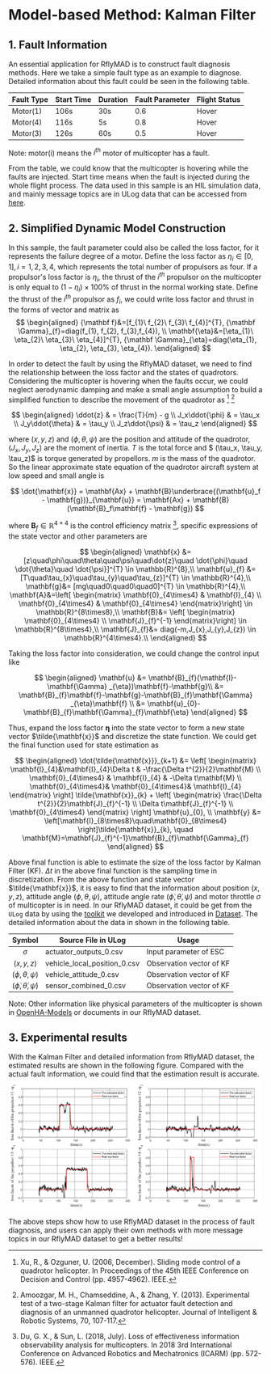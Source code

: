 # Model-based Method: Kalman Filter

## 1. Fault Information
An essential application for RflyMAD is to construct fault diagnosis methods. Here we take a simple fault type as an example to diagnose. Detailed information about this fault could be seen in the following table.

| Fault Type     | Start Time     | Duration       |Fault Parameter| Flight Status|
| -------------- | -------------- | -------------- | ------------- | ------------ |
| Motor(1)       | 106s           | 30s            | 0.6           | Hover        |
| Motor(4)       | 116s           | 5s             | 0.8           | Hover        |
| Motor(3)       | 126s           | 60s            | 0.5           | Hover        |

Note: motor(i) means the $i^{th}$ motor of multicopter has a fault.

From the table, we could know that the multicopter is hovering while the faults are injected. Start time means when the fault is injected during the whole flight process. The data used in this sample is an HIL simulation data, and mainly message topics are in ULog data that can be accessed from [here](https://bhpan.buaa.edu.cn/link/AAC765607ACC0C4104BE0ADA90F56D850B).

## 2. Simplified Dynamic Model Construction
In this sample, the fault parameter could also be called the loss factor, for it represents the failure degree of a motor. Define the loss factor as $\eta_{i}\in[0,1],i=1,2,3,4$, which represents the total number of propulsors as four. If a propulsor's loss factor is $\eta_{i}$, the thrust of the $i^{th}$ propulsor on the multicopter is only equal to $(1-\eta_{i})\times100\%$ of thrust in the normal working state. Define the thrust of the $i^{th}$ propulsor as $f_{i}$, we could write loss factor and thrust in the forms of vector and matrix as
$$
\begin{aligned}
    {\mathbf f}&=[f_{1}\ f_{2}\ f_{3}\ f_{4}]^{T}, {\mathbf \Gamma}_{f}=diag(f_{1}, f_{2}, f_{3},f_{4}), \\
    \mathbf{\eta}&=[\eta_{1}\ \eta_{2}\ \eta_{3}\ \eta_{4}]^{T}, {\mathbf \Gamma}_{\eta}=diag(\eta_{1}, \eta_{2}, \eta_{3}, \eta_{4}).
\end{aligned}
$$

In order to detect the fault by using the RflyMAD dataset, we need to find the relationship between the loss factor and the states of quadrotors. Considering the multicopter is hovering when the faults occur, we could neglect aerodynamic damping and make a small angle assumption to build a simplified function to describe the movement of the quadrotor as [^1] [^2]

$$
\begin{aligned}
\ddot{z} & = \frac{T}{m} - g \\
J_x\ddot{\phi} & = \tau_x \\
J_y\ddot{\theta} & = \tau_y \\
J_z\ddot{\psi} & = \tau_z
\end{aligned}
$$

where $(x, y, z)$ and $(\phi, \theta, \psi)$ are the position and attitude of the quadrotor, $(J_x, J_y, J_z)$ are the moment of inertia. $T$ is the total force and $ (\tau_x, \tau_y, \tau_z)$ is torque generated by propellors. $m$ is the mass of the quadrotor. So the linear approximate state equation of the quadrotor aircraft system at low speed and small angle is

$$
\dot{\mathbf{x}} = \mathbf{Ax} + \mathbf{B}\underbrace{(\mathbf{u}_f - \mathbf{g})}_{\mathbf{u}} = \mathbf{Ax} + \mathbf{B}(\mathbf{B}_f\mathbf{f} - \mathbf{g})
$$

where $\mathbf{B}_f \in \mathbb{R}^{4\times4}$ is the control efficiency matrix [^3], specific expressions of the state vector and other parameters are

$$
\begin{aligned}
    \mathbf{x} &= [z\quad\phi\quad\theta\quad\psi\quad\dot{z}\quad \dot{\phi}\quad \dot{\theta}\quad \dot{\psi}]^{T} \in \mathbb{R}^{8},\\
    \mathbf{u}_{f} &= [T\quad\tau_{x}\quad\tau_{y}\quad\tau_{z}]^{T} \in \mathbb{R}^{4},\\
    \mathbf{g}&= [mg\quad0\quad0\quad0]^{T} \in \mathbb{R}^{4},\\
    \mathbf{A}&=\left[  \begin{matrix}
        \mathbf{0}_{4\times4} & \mathbf{I}_{4}  \\
        \mathbf{0}_{4\times4} & \mathbf{0}_{4\times4} 
    \end{matrix}\right] \in \mathbb{R}^{8\times8},\\
    \mathbf{B}&= \left[  \begin{matrix}
        \mathbf{0}_{4\times4}  \\
        \mathbf{J}_{f}^{-1}  
    \end{matrix}\right] \in \mathbb{R}^{8\times4},\\
    \mathbf{J}_{f}&= diag(-m,J_{x},J_{y},J_{z}) \in \mathbb{R}^{4\times4}.\\
\end{aligned}
$$

Taking the loss factor into consideration, we could change the control input like

$$
\begin{aligned}
    \mathbf{u} &= \mathbf{B}_{f}(\mathbf{I}-\mathbf{\Gamma} _{\eta})\mathbf{f}-\mathbf{g}\\
        &= \mathbf{B}_{f}\mathbf{f}-\mathbf{g}-\mathbf{B}_{f}\mathbf{\Gamma} _{\eta}\mathbf{f} \\
        &= \mathbf{u}_{0}-\mathbf{B}_{f}\mathbf{\Gamma}_{f}\mathbf{\eta}
\end{aligned}
$$

Thus, expand the loss factor $\mathbf{\eta}$ into the state vector to form a new state vector $\tilde{\mathbf{x}}$ and discretize the state function. We could get the final function used for state estimation as

$$
\begin{aligned}
    \dot{\tilde{\mathbf{x}}}_{k+1} &= \left[ \begin{matrix}
    \mathbf{I}_{4}&\mathbf{I}_{4}\Delta t & -\frac{\Delta t^{2}}{2}\mathbf{M} \\
    \mathbf{0}_{4\times4} & \mathbf{I}_{4} & -\Delta t\mathbf{M} \\
    \mathbf{0}_{4\times4}& \mathbf{0}_{4\times4}& \mathbf{I}_{4}
\end{matrix} \right] \tilde{\mathbf{x}}_{k} + \left[ \begin{matrix}
    \frac{\Delta t^{2}}{2}\mathbf{J}_{f}^{-1} \\ \Delta t\mathbf{J}_{f}^{-1} \\ \mathbf{0}_{4\times4}
\end{matrix} \right] \mathbf{u}_{0},  \\
\mathbf{y} &= \left[\mathbf{I}_{8\times8}\quad\mathbf{0}_{8\times4} \right]\tilde{\mathbf{x}}_{k}, \quad \mathbf{M}=\mathbf{J}_{f}^{-1}\mathbf{B}_{f}\mathbf{\Gamma}_{f}
\end{aligned}
$$

Above final function is able to estimate the size of the loss factor by Kalman Filter (KF). $\Delta t$ in the above final function is the sampling time in discretization. From the above function and state vector $\tilde{\mathbf{x}}$, it is easy to find that the information about position $(x, y, z)$, attitude angle $(\phi, \theta, \psi)$, attitude angle rate $(\dot{\phi}, \dot{\theta}, \dot{\psi})$ and motor throttle $\sigma$ of multicopter is in need. In our RflyMAD dataset, it could be get from the `ULog` data by using the [toolkit](https://github.com/lerlis/Data_processing_tools) we developed and introduced in [Dataset](./dataset.html). The detailed information about the data in shown in the following table.

| Symbol         |Source File in ULog| Usage          |
| :------------: | ----------------- | -------------- |
| $\sigma$       | actuator\_outputs\_0.csv | Input parameter of ESC |
| $(x, y, z)$    | vehicle\_local\_position\_0.csv | Observation vector of KF |
| $(\phi, \theta, \psi)$ | vehicle\_attitude\_0.csv | Observation vector of KF |
| $(\dot{\phi}, \dot{\theta}, \dot{\psi})$ | sensor\_combined\_0.csv | Observation vector of KF |

Note: Other information like physical parameters of the multicopter is shown in [OpenHA-Models](https://rfly-openha.github.io/documents/4_resources/multicopter.html) or documents in our RflyMAD dataset.

## 3. Experimental results

With the Kalman Filter and detailed information from RflyMAD dataset, the estimated results are shown in the following figure. Compared with the actual fault information, we could find that the estimation result is accurate.
<img src="./diagnosis2.png" style="zoom: 50%;" />

The above steps show how to use RflyMAD dataset in the process of fault diagnosis, and users can apply their own methods with more message topics in our RflyMAD dataset to get a better results! 


[^1]:Xu, R., & Ozguner, U. (2006, December). Sliding mode control of a quadrotor helicopter. In Proceedings of the 45th IEEE Conference on Decision and Control (pp. 4957-4962). IEEE.
[^2]:Amoozgar, M. H., Chamseddine, A., & Zhang, Y. (2013). Experimental test of a two-stage Kalman filter for actuator fault detection and diagnosis of an unmanned quadrotor helicopter. Journal of Intelligent & Robotic Systems, 70, 107-117.
[^3]:Du, G. X., & Sun, L. (2018, July). Loss of effectiveness information observability analysis for multicopters. In 2018 3rd International Conference on Advanced Robotics and Mechatronics (ICARM) (pp. 572-576). IEEE.
